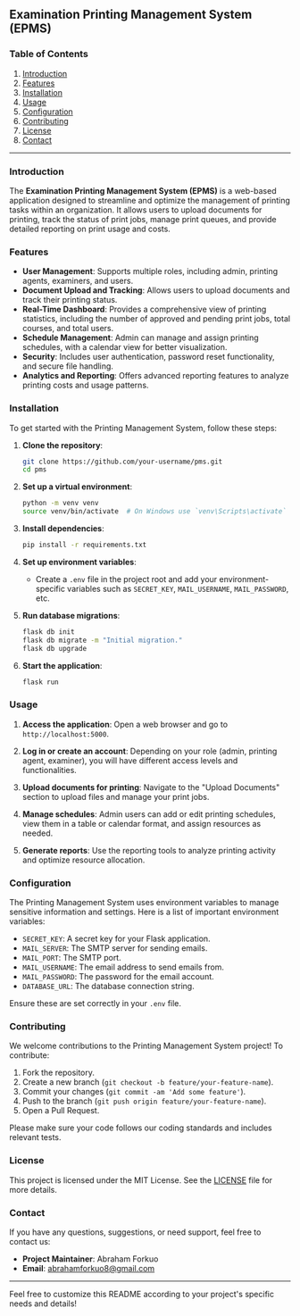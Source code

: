 ## Examination Printing Management System (EPMS)

### Table of Contents

1. [Introduction](#introduction)
2. [Features](#features)
3. [Installation](#installation)
4. [Usage](#usage)
5. [Configuration](#configuration)
6. [Contributing](#contributing)
7. [License](#license)
8. [Contact](#contact)

---

### Introduction

The **Examination Printing Management System (EPMS)** is a web-based application designed to streamline and optimize the management of printing tasks within an organization. It allows users to upload documents for printing, track the status of print jobs, manage print queues, and provide detailed reporting on print usage and costs.

### Features

- **User Management**: Supports multiple roles, including admin, printing agents, examiners, and users.
- **Document Upload and Tracking**: Allows users to upload documents and track their printing status.
- **Real-Time Dashboard**: Provides a comprehensive view of printing statistics, including the number of approved and pending print jobs, total courses, and total users.
- **Schedule Management**: Admin can manage and assign printing schedules, with a calendar view for better visualization.
- **Security**: Includes user authentication, password reset functionality, and secure file handling.
- **Analytics and Reporting**: Offers advanced reporting features to analyze printing costs and usage patterns.

### Installation

To get started with the Printing Management System, follow these steps:

1. **Clone the repository**:
    ```bash
    git clone https://github.com/your-username/pms.git
    cd pms
    ```

2. **Set up a virtual environment**:
    ```bash
    python -m venv venv
    source venv/bin/activate  # On Windows use `venv\Scripts\activate`
    ```

3. **Install dependencies**:
    ```bash
    pip install -r requirements.txt
    ```

4. **Set up environment variables**:
    - Create a `.env` file in the project root and add your environment-specific variables such as `SECRET_KEY`, `MAIL_USERNAME`, `MAIL_PASSWORD`, etc.

5. **Run database migrations**:
    ```bash
    flask db init
    flask db migrate -m "Initial migration."
    flask db upgrade
    ```

6. **Start the application**:
    ```bash
    flask run
    ```

### Usage

1. **Access the application**:
   Open a web browser and go to `http://localhost:5000`.

2. **Log in or create an account**:
   Depending on your role (admin, printing agent, examiner), you will have different access levels and functionalities.

3. **Upload documents for printing**:
   Navigate to the "Upload Documents" section to upload files and manage your print jobs.

4. **Manage schedules**:
   Admin users can add or edit printing schedules, view them in a table or calendar format, and assign resources as needed.

5. **Generate reports**:
   Use the reporting tools to analyze printing activity and optimize resource allocation.

### Configuration

The Printing Management System uses environment variables to manage sensitive information and settings. Here is a list of important environment variables:

- `SECRET_KEY`: A secret key for your Flask application.
- `MAIL_SERVER`: The SMTP server for sending emails.
- `MAIL_PORT`: The SMTP port.
- `MAIL_USERNAME`: The email address to send emails from.
- `MAIL_PASSWORD`: The password for the email account.
- `DATABASE_URL`: The database connection string.

Ensure these are set correctly in your `.env` file.

### Contributing

We welcome contributions to the Printing Management System project! To contribute:

1. Fork the repository.
2. Create a new branch (`git checkout -b feature/your-feature-name`).
3. Commit your changes (`git commit -am 'Add some feature'`).
4. Push to the branch (`git push origin feature/your-feature-name`).
5. Open a Pull Request.

Please make sure your code follows our coding standards and includes relevant tests.

### License

This project is licensed under the MIT License. See the [LICENSE](LICENSE) file for more details.

### Contact

If you have any questions, suggestions, or need support, feel free to contact us:

- **Project Maintainer**: Abraham Forkuo
- **Email**: abrahamforkuo8@gmail.com

---

Feel free to customize this README according to your project's specific needs and details!
